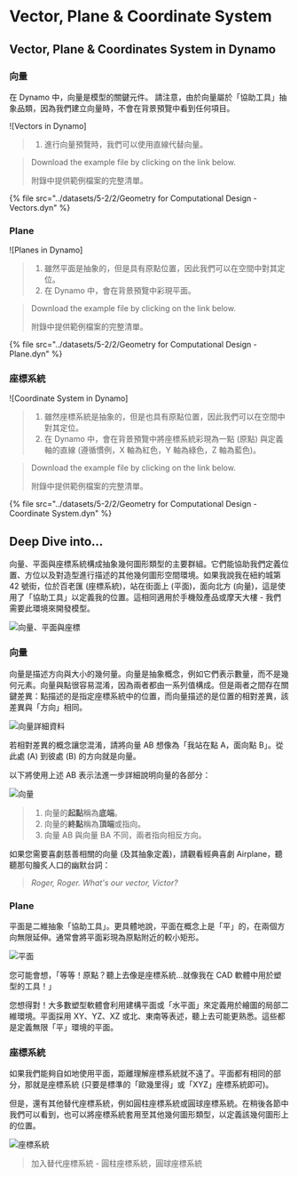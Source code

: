 # Vector, Plane & Coordinate System

## Vector, Plane & Coordinates System in Dynamo

### 向量

[](5-2\_vectors.md#vector-1)在 Dynamo 中，向量是模型的關鍵元件。 請注意，由於向量屬於「協助工具」抽象品類，因為我們建立向量時，不會在背景預覽中看到任何項目。

![Vectors in Dynamo]

> 1. 進行向量預覽時，我們可以使用直線代替向量。

> Download the example file by clicking on the link below.
>
> 附錄中提供範例檔案的完整清單。

{% file src="../datasets/5-2/2/Geometry for Computational Design - Vectors.dyn" %}

### Plane

[](5-2\_vectors.md#plane-1)

![Planes in Dynamo]

> 1. 雖然平面是抽象的，但是具有原點位置，因此我們可以在空間中對其定位。
> 2. 在 Dynamo 中，會在背景預覽中彩現平面。

> Download the example file by clicking on the link below.
>
> 附錄中提供範例檔案的完整清單。

{% file src="../datasets/5-2/2/Geometry for Computational Design - Plane.dyn" %}

### 座標系統

[](5-2\_vectors.md#coordinate-system-1)

![Coordinate System in Dynamo]

> 1. 雖然座標系統是抽象的，但是也具有原點位置，因此我們可以在空間中對其定位。
> 2. 在 Dynamo 中，會在背景預覽中將座標系統彩現為一點 (原點) 與定義軸的直線 (遵循慣例，X 軸為紅色，Y 軸為綠色，Z 軸為藍色)。

> Download the example file by clicking on the link below.
>
> 附錄中提供範例檔案的完整清單。

{% file src="../datasets/5-2/2/Geometry for Computational Design - Coordinate System.dyn" %}

## Deep Dive into...

向量、平面與座標系統構成抽象幾何圖形類型的主要群組。它們能協助我們定義位置、方位以及對造型進行描述的其他幾何圖形空間環境。如果我說我在紐約城第 42 號街，位於百老匯 (座標系統)，站在街面上 (平面)，面向北方 (向量)，這是使用了「協助工具」以定義我的位置。這相同適用於手機殼產品或摩天大樓 - 我們需要此環境來開發模型。

![向量、平面與座標](../images/5-2/2/VectorsPlanesCoodinates.jpg)

### 向量

向量是描述方向與大小的幾何量。向量是抽象概念，例如它們表示數量，而不是幾何元素。向量與點很容易混淆，因為兩者都由一系列值構成。但是兩者之間存在關鍵差異：點描述的是指定座標系統中的位置，而向量描述的是位置的相對差異，該差異與「方向」相同。

![向量詳細資料](../images/5-2/2/Vector-Detailed.jpg)

若相對差異的概念讓您混淆，請將向量 AB 想像為「我站在點 A，面向點 B」。從此處 (A) 到彼處 (B) 的方向就是向量。

以下將使用上述 AB 表示法進一步詳細說明向量的各部分：

![向量](../images/5-2/2/Vector.jpg)

> 1. 向量的**起點**稱為**底端**。
> 2. 向量的**終點**稱為**頂端**或指向。
> 3. 向量 AB 與向量 BA 不同，兩者指向相反方向。

如果您需要喜劇慈善相關的向量 (及其抽象定義)，請觀看經典喜劇 Airplane，聽聽那句膾炙人口的幽默台詞：

> _Roger, Roger. What's our vector, Victor?_

### Plane

平面是二維抽象「協助工具」。更具體地說，平面在概念上是「平」的，在兩個方向無限延伸。通常會將平面彩現為原點附近的較小矩形。

![平面](../images/5-2/2/Plane.jpg)

您可能會想，「等等！原點？聽上去像是座標系統...就像我在 CAD 軟體中用於塑型的工具！」

您想得對！大多數塑型軟體會利用建構平面或「水平面」來定義用於繪圖的局部二維環境。平面採用 XY、YZ、XZ 或北、東南等表述，聽上去可能更熟悉。這些都是定義無限「平」環境的平面。

### 座標系統

如果我們能夠自如地使用平面，距離理解座標系統就不遠了。平面都有相同的部分，那就是座標系統 (只要是標準的「歐幾里得」或「XYZ」座標系統即可)。

但是，還有其他替代座標系統，例如圓柱座標系統或圓球座標系統。在稍後各節中我們可以看到，也可以將座標系統套用至其他幾何圖形類型，以定義該幾何圖形上的位置。

![座標系統](../images/5-2/2/CoordinateSystem.jpg)

> 加入替代座標系統 - 圓柱座標系統，圓球座標系統

